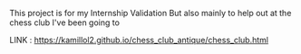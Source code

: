 This project is for my Internship Validation But also mainly to help out at the chess club I've been going to 

LINK : https://kamillol2.github.io/chess_club_antique/chess_club.html 
